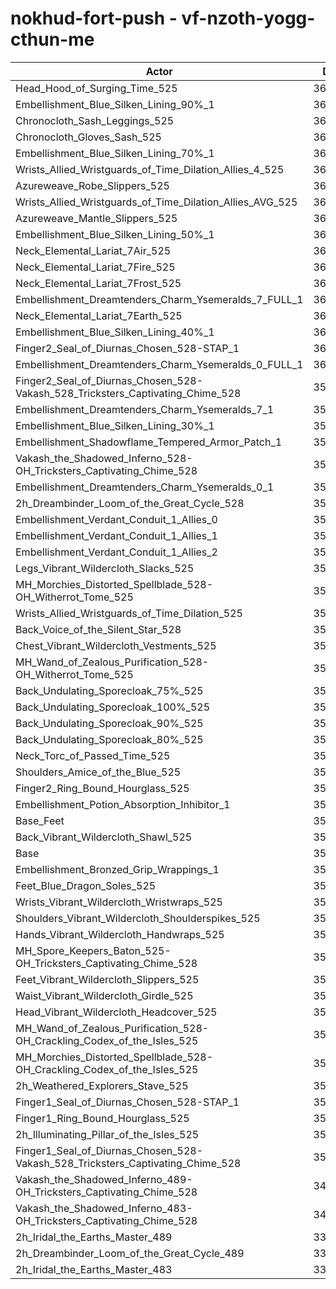 # nokhud-fort-push - vf-nzoth-yogg-cthun-me
| Actor | DPS | Increase |
|---|:---:|:---:|
|Head_Hood_of_Surging_Time_525|365868|2.46%|
|Embellishment_Blue_Silken_Lining_90%_1|364834|2.17%|
|Chronocloth_Sash_Leggings_525|363863|1.90%|
|Chronocloth_Gloves_Sash_525|363750|1.87%|
|Embellishment_Blue_Silken_Lining_70%_1|363266|1.73%|
|Wrists_Allied_Wristguards_of_Time_Dilation_Allies_4_525|363254|1.73%|
|Azureweave_Robe_Slippers_525|362333|1.47%|
|Wrists_Allied_Wristguards_of_Time_Dilation_Allies_AVG_525|362213|1.44%|
|Azureweave_Mantle_Slippers_525|361563|1.26%|
|Embellishment_Blue_Silken_Lining_50%_1|361536|1.25%|
|Neck_Elemental_Lariat_7Air_525|360953|1.09%|
|Neck_Elemental_Lariat_7Fire_525|360894|1.07%|
|Neck_Elemental_Lariat_7Frost_525|360878|1.07%|
|Embellishment_Dreamtenders_Charm_Ysemeralds_7_FULL_1|360834|1.05%|
|Neck_Elemental_Lariat_7Earth_525|360649|1.00%|
|Embellishment_Blue_Silken_Lining_40%_1|360590|0.99%|
|Finger2_Seal_of_Diurnas_Chosen_528-STAP_1|360509|0.96%|
|Embellishment_Dreamtenders_Charm_Ysemeralds_0_FULL_1|360170|0.87%|
|Finger2_Seal_of_Diurnas_Chosen_528-Vakash_528_Tricksters_Captivating_Chime_528|359932|0.80%|
|Embellishment_Dreamtenders_Charm_Ysemeralds_7_1|359917|0.80%|
|Embellishment_Blue_Silken_Lining_30%_1|359713|0.74%|
|Embellishment_Shadowflame_Tempered_Armor_Patch_1|359619|0.71%|
|Vakash_the_Shadowed_Inferno_528-OH_Tricksters_Captivating_Chime_528|359400|0.65%|
|Embellishment_Dreamtenders_Charm_Ysemeralds_0_1|359130|0.58%|
|2h_Dreambinder_Loom_of_the_Great_Cycle_528|358975|0.53%|
|Embellishment_Verdant_Conduit_1_Allies_0|358938|0.52%|
|Embellishment_Verdant_Conduit_1_Allies_1|358889|0.51%|
|Embellishment_Verdant_Conduit_1_Allies_2|358883|0.51%|
|Legs_Vibrant_Wildercloth_Slacks_525|358238|0.33%|
|MH_Morchies_Distorted_Spellblade_528-OH_Witherrot_Tome_525|358213|0.32%|
|Wrists_Allied_Wristguards_of_Time_Dilation_525|358190|0.31%|
|Back_Voice_of_the_Silent_Star_528|358162|0.31%|
|Chest_Vibrant_Wildercloth_Vestments_525|358093|0.29%|
|MH_Wand_of_Zealous_Purification_528-OH_Witherrot_Tome_525|358068|0.28%|
|Back_Undulating_Sporecloak_75%_525|357911|0.23%|
|Back_Undulating_Sporecloak_100%_525|357881|0.23%|
|Back_Undulating_Sporecloak_90%_525|357880|0.23%|
|Back_Undulating_Sporecloak_80%_525|357780|0.20%|
|Neck_Torc_of_Passed_Time_525|357728|0.18%|
|Shoulders_Amice_of_the_Blue_525|357683|0.17%|
|Finger2_Ring_Bound_Hourglass_525|357609|0.15%|
|Embellishment_Potion_Absorption_Inhibitor_1|357549|0.13%|
|Base_Feet|357467|0.11%|
|Back_Vibrant_Wildercloth_Shawl_525|357281|0.06%|
|Base|357072|0.00%|
|Embellishment_Bronzed_Grip_Wrappings_1|357064|0.00%|
|Feet_Blue_Dragon_Soles_525|357037|-0.01%|
|Wrists_Vibrant_Wildercloth_Wristwraps_525|356993|-0.02%|
|Shoulders_Vibrant_Wildercloth_Shoulderspikes_525|356905|-0.05%|
|Hands_Vibrant_Wildercloth_Handwraps_525|356899|-0.05%|
|MH_Spore_Keepers_Baton_525-OH_Tricksters_Captivating_Chime_528|356857|-0.06%|
|Feet_Vibrant_Wildercloth_Slippers_525|356856|-0.06%|
|Waist_Vibrant_Wildercloth_Girdle_525|356707|-0.10%|
|Head_Vibrant_Wildercloth_Headcover_525|356702|-0.10%|
|MH_Wand_of_Zealous_Purification_528-OH_Crackling_Codex_of_the_Isles_525|356100|-0.27%|
|MH_Morchies_Distorted_Spellblade_528-OH_Crackling_Codex_of_the_Isles_525|356093|-0.27%|
|2h_Weathered_Explorers_Stave_525|355803|-0.36%|
|Finger1_Seal_of_Diurnas_Chosen_528-STAP_1|355631|-0.40%|
|Finger1_Ring_Bound_Hourglass_525|355077|-0.56%|
|2h_Illuminating_Pillar_of_the_Isles_525|355024|-0.57%|
|Finger1_Seal_of_Diurnas_Chosen_528-Vakash_528_Tricksters_Captivating_Chime_528|352390|-1.31%|
|Vakash_the_Shadowed_Inferno_489-OH_Tricksters_Captivating_Chime_528|342790|-4.00%|
|Vakash_the_Shadowed_Inferno_483-OH_Tricksters_Captivating_Chime_528|340342|-4.69%|
|2h_Iridal_the_Earths_Master_489|333457|-6.61%|
|2h_Dreambinder_Loom_of_the_Great_Cycle_489|332816|-6.79%|
|2h_Iridal_the_Earths_Master_483|330093|-7.56%|
